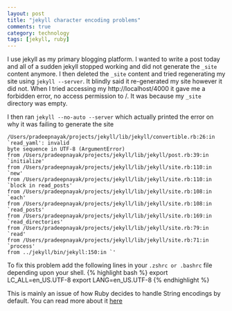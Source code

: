 ```yaml
---
layout: post
title: "jekyll character encoding problems"
comments: true
category: technology 
tags: [jekyll, ruby]
---
```

I use jekyll as my primary blogging platform. I wanted to write a post today and all of a sudden jekyll stopped working 
and did not generate the `_site` content anymore. I then deleted the `_site` content and tried regenerating my site using 
`jekyll --server`. It blindly said it re-generated my site however it did not. When I tried accessing my http://localhost/4000 it gave me a forbidden error, no access permission to /. It was because my `_site` directory was empty. 

I then ran `jekyll --no-auto --server` which actually printed the error on why it was failing to generate the site

    /Users/pradeepnayak/projects/jekyll/lib/jekyll/convertible.rb:26:in `read_yaml': invalid 
    byte sequence in UTF-8 (ArgumentError)
    from /Users/pradeepnayak/projects/jekyll/lib/jekyll/post.rb:39:in `initialize'
    from /Users/pradeepnayak/projects/jekyll/lib/jekyll/site.rb:110:in `new'
    from /Users/pradeepnayak/projects/jekyll/lib/jekyll/site.rb:110:in `block in read_posts'
    from /Users/pradeepnayak/projects/jekyll/lib/jekyll/site.rb:108:in `each'
    from /Users/pradeepnayak/projects/jekyll/lib/jekyll/site.rb:108:in `read_posts'
    from /Users/pradeepnayak/projects/jekyll/lib/jekyll/site.rb:169:in `read_directories'
    from /Users/pradeepnayak/projects/jekyll/lib/jekyll/site.rb:79:in `read'
    from /Users/pradeepnayak/projects/jekyll/lib/jekyll/site.rb:71:in `process'
    from ../jekyll/bin/jekyll:150:in `'


To fix this problem add the following lines in your `.zshrc or .bashrc` file depending upon your shell.
{% highlight bash %}
    export LC_ALL=en_US.UTF-8
    export LANG=en_US.UTF-8
{% endhighlight %}

This is mainly an issue of how Ruby decides to handle String encodings by default. You can read more about it [here](http://blog.grayproductions.net/articles/ruby_19s_string)

